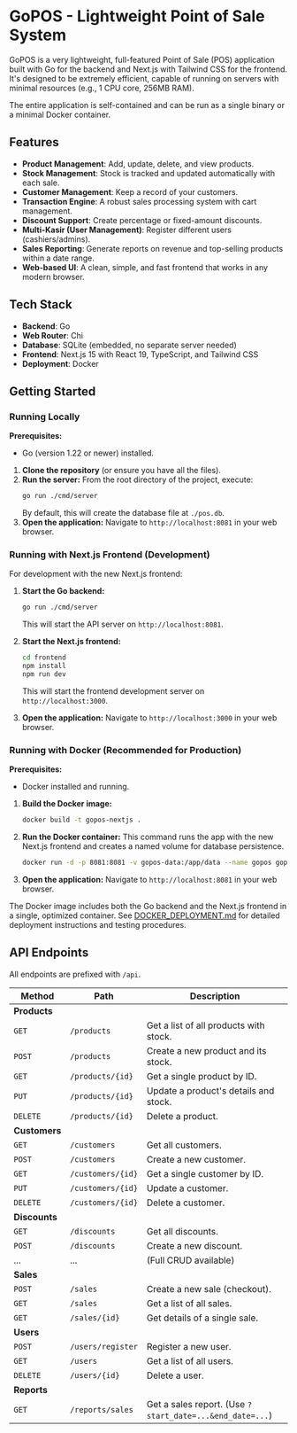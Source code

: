 # GoPOS - Lightweight Point of Sale System

GoPOS is a very lightweight, full-featured Point of Sale (POS) application built with Go for the backend and Next.js with Tailwind CSS for the frontend. It's designed to be extremely efficient, capable of running on servers with minimal resources (e.g., 1 CPU core, 256MB RAM).

The entire application is self-contained and can be run as a single binary or a minimal Docker container.

## Features

- **Product Management**: Add, update, delete, and view products.
- **Stock Management**: Stock is tracked and updated automatically with each sale.
- **Customer Management**: Keep a record of your customers.
- **Transaction Engine**: A robust sales processing system with cart management.
- **Discount Support**: Create percentage or fixed-amount discounts.
- **Multi-Kasir (User Management)**: Register different users (cashiers/admins).
- **Sales Reporting**: Generate reports on revenue and top-selling products within a date range.
- **Web-based UI**: A clean, simple, and fast frontend that works in any modern browser.

## Tech Stack

- **Backend**: Go
- **Web Router**: Chi
- **Database**: SQLite (embedded, no separate server needed)
- **Frontend**: Next.js 15 with React 19, TypeScript, and Tailwind CSS
- **Deployment**: Docker

## Getting Started

### Running Locally

**Prerequisites:**
- Go (version 1.22 or newer) installed.

1.  **Clone the repository** (or ensure you have all the files).
2.  **Run the server:** From the root directory of the project, execute:
    ```bash
    go run ./cmd/server
    ```
    By default, this will create the database file at `./pos.db`.
3.  **Open the application:** Navigate to `http://localhost:8081` in your web browser.

### Running with Next.js Frontend (Development)

For development with the new Next.js frontend:

1.  **Start the Go backend:**
    ```bash
    go run ./cmd/server
    ```
    This will start the API server on `http://localhost:8081`.

2.  **Start the Next.js frontend:**
    ```bash
    cd frontend
    npm install
    npm run dev
    ```
    This will start the frontend development server on `http://localhost:3000`.

3.  **Open the application:** Navigate to `http://localhost:3000` in your web browser.

### Running with Docker (Recommended for Production)

**Prerequisites:**
- Docker installed and running.

1.  **Build the Docker image:**
    ```bash
    docker build -t gopos-nextjs .
    ```

2.  **Run the Docker container:**
    This command runs the app with the new Next.js frontend and creates a named volume for database persistence.

    ```bash
    docker run -d -p 8081:8081 -v gopos-data:/app/data --name gopos gopos-nextjs
    ```

3.  **Open the application:** Navigate to `http://localhost:8081` in your web browser.

The Docker image includes both the Go backend and the Next.js frontend in a single, optimized container. See [DOCKER_DEPLOYMENT.md](./DOCKER_DEPLOYMENT.md) for detailed deployment instructions and testing procedures.

## API Endpoints

All endpoints are prefixed with `/api`.

| Method   | Path                      | Description                               |
|----------|---------------------------|-------------------------------------------|
| **Products** | | |
| `GET`    | `/products`               | Get a list of all products with stock.    |
| `POST`   | `/products`               | Create a new product and its stock.       |
| `GET`    | `/products/{id}`          | Get a single product by ID.               |
| `PUT`    | `/products/{id}`          | Update a product's details and stock.     |
| `DELETE` | `/products/{id}`          | Delete a product.                         |
| **Customers** | | |
| `GET`    | `/customers`              | Get all customers.                        |
| `POST`   | `/customers`              | Create a new customer.                    |
| `GET`    | `/customers/{id}`         | Get a single customer by ID.              |
| `PUT`    | `/customers/{id}`         | Update a customer.                        |
| `DELETE` | `/customers/{id}`         | Delete a customer.                        |
| **Discounts** | | |
| `GET`    | `/discounts`              | Get all discounts.                        |
| `POST`   | `/discounts`              | Create a new discount.                    |
| ...      | ...                       | (Full CRUD available)                     |
| **Sales** | | |
| `POST`   | `/sales`                  | Create a new sale (checkout).             |
| `GET`    | `/sales`                  | Get a list of all sales.                  |
| `GET`    | `/sales/{id}`             | Get details of a single sale.             |
| **Users** | | |
| `POST`   | `/users/register`         | Register a new user.                      |
| `GET`    | `/users`                  | Get a list of all users.                  |
| `DELETE` | `/users/{id}`             | Delete a user.                            |
| **Reports** | | |
| `GET`    | `/reports/sales`          | Get a sales report. (Use `?start_date=...&end_date=...`) |